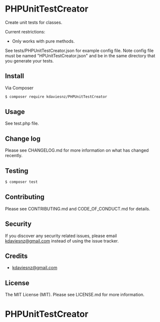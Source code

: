 # PHPUnitTestCreator

Create unit tests for classes.

Current restrictions:
- Only works with pure methods.

See tests/PHPUnitTestCreator.json for example config file. Note config file must be named "HPUnitTestCreator.json" and be in the same directory that you generate your tests.

## Install

Via Composer

``` bash
$ composer require kdaviesnz/PHPUnitTestCreator
```

## Usage

See test.php file.

## Change log

Please see CHANGELOG.md for more information on what has changed recently.

## Testing

``` bash
$ composer test
```

## Contributing

Please see CONTRIBUTING.md and CODE_OF_CONDUCT.md for details.

## Security

If you discover any security related issues, please email kdaviesnz@gmail.com instead of using the issue tracker.

## Credits

- kdaviesnz@gmail.com

## License

The MIT License (MIT). Please see LICENSE.md for more information.

# PHPUnitTestCreator
